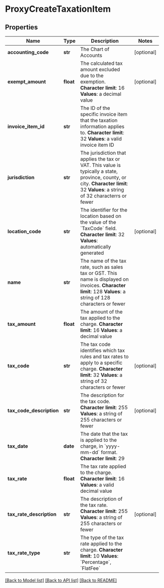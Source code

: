 # ProxyCreateTaxationItem

## Properties
Name | Type | Description | Notes
------------ | ------------- | ------------- | -------------
**accounting_code** | **str** |  The Chart of Accounts  | [optional] 
**exempt_amount** | **float** |  The calculated tax amount excluded due to the exemption. **Character limit**: 16 **Values**: a decimal value  | [optional] 
**invoice_item_id** | **str** |  The ID of the specific invoice item that the taxation information applies to. **Character limit**: 32 **Values**: a valid invoice item ID  | 
**jurisdiction** | **str** |  The jurisdiction that applies the tax or VAT. This value is typically a state, province, county, or city. **Character limit**: 32 **Values**: a string of 32 characterrs or fewer  | 
**location_code** | **str** |  The identifier for the location based on the value of the &#x60;TaxCode&#x60; field. **Character limit**: 32 **Values**: automatically generated  | [optional] 
**name** | **str** |  The name of the tax rate, such as sales tax or GST. This name is displayed on invoices. **Character limit**: 128 **Values**: a string of 128 characters or fewer  | 
**tax_amount** | **float** |  The amount of the tax applied to the charge. **Character limit**: 16 **Values**: a decimal value  | 
**tax_code** | **str** |  The tax code identifies which tax rules and tax rates to apply to a specific charge. **Character limit**: 32 **Values**: a string of 32 characters or fewer  | [optional] 
**tax_code_description** | **str** |  The description for the tax code. **Character limit**: 255 **Values**: a string of 255 characters or fewer  | [optional] 
**tax_date** | **date** |  The date that the tax is applied to the charge, in &#x60;yyyy-mm-dd&#x60; format. **Character limit**: 29  | 
**tax_rate** | **float** |  The tax rate applied to the charge. **Character limit**: 16 **Values**: a valid decimal value  | 
**tax_rate_description** | **str** |  The description of the tax rate. **Character limit**: 255 **Values**: a string of 255 characters or fewer  | [optional] 
**tax_rate_type** | **str** |  The type of the tax rate applied to the charge. **Character limit**: 10 **Values**: &#x60;Percentage&#x60;, &#x60;FlatFee&#x60;  | 

[[Back to Model list]](../README.md#documentation-for-models) [[Back to API list]](../README.md#documentation-for-api-endpoints) [[Back to README]](../README.md)


